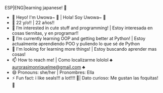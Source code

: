 ESP|ENG|learning japanese! 👀
- 👋 Heyo! I'm Uwowa~ 🦭 | Hola! Soy Uwowa~ 🦭 
- 🌸 22 y/o!! | 22 años!! 
- 👀 I’m interested in cute stuff and programming! | Estoy interesada en cosas tiernitas, y en programar!!
- 🌱 I’m currently learning OOP and getting better at Python! | Estoy actualmente aprendiendo POO y puliendo lo que sé de Python 
- 💞️ I'm looking for learning more things! | Estoy buscando aprender mas cosas!
- 📫 How to reach me! | Como localizarme lololol  ♣ aurorasimonriquelme@gmail.com ♣
- 😄 Pronouns: she/her | Pronombres: Ella 
- ⚡ Fun fact: i like seals!!! a lot!!!! 🦭| Dato curioso: Me gustan las foquitas! 🦭

<!---
Uwowa/Uwowa is a ✨ special ✨ repository because its `README.md` (this file) appears on your GitHub profile.
You can click the Preview link to take a look at your changes.
--->
